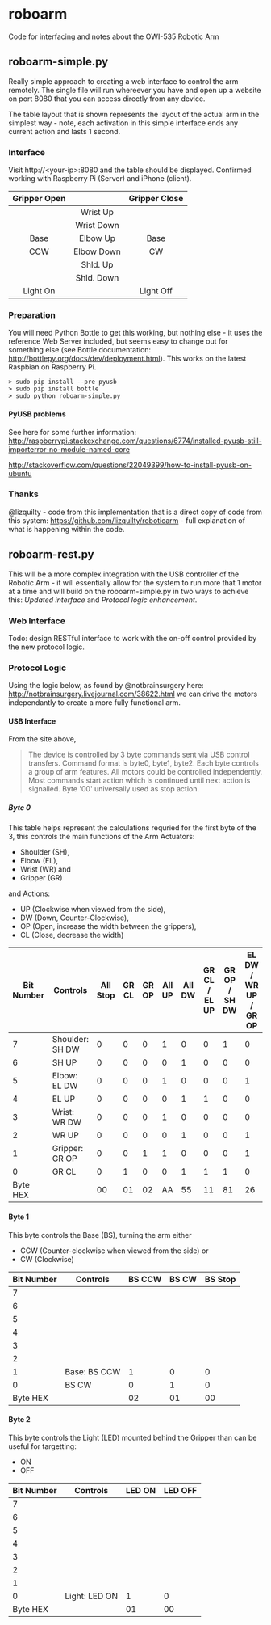 # roboarm
Code for interfacing and notes about the OWI-535 Robotic Arm

## roboarm-simple.py
Really simple approach to creating a web interface to control the arm remotely. The single file will run whereever you have and open up a website on port 8080 that you can access directly from any device. 

The table layout that is shown represents the layout of the actual arm in the simplest way - note, each activation in this simple interface ends any current action and lasts 1 second.

### Interface 
Visit http://\<your-ip\>:8080 and the table should be displayed. Confirmed working with Raspberry Pi (Server) and iPhone (client).

| Gripper Open |            | Gripper Close |
|:------------:|:----------:|:-------------:|
|              |  Wrist Up  |               |
|              | Wrist Down |               |
| Base         |  Elbow Up  |          Base |
| CCW          | Elbow Down |            CW |
|              |  Shld. Up  |               |
|              | Shld. Down |               |
|   Light On   |            |   Light Off   |

### Preparation 
You will need Python Bottle to get this working, but nothing else - it uses the reference Web Server included, but seems easy to change out for something else (see Bottle documentation: http://bottlepy.org/docs/dev/deployment.html). This works on the latest Raspbian on Raspberry Pi.

```
> sudo pip install --pre pyusb
> sudo pip install bottle
> sudo python roboarm-simple.py
```
#### PyUSB problems
See here for some further information:
http://raspberrypi.stackexchange.com/questions/6774/installed-pyusb-still-importerror-no-module-named-core

http://stackoverflow.com/questions/22049399/how-to-install-pyusb-on-ubuntu

### Thanks
@lizquilty - code from this implementation that is a direct copy of code from this system: https://github.com/lizquilty/roboticarm - full explanation of what is happening within the code.

## roboarm-rest.py
This will be a more complex integration with the USB controller of the Robotic Arm - it will essentially allow for the system to run more that 1 motor at a time and will build on the roboarm-simple.py in two ways to achieve this: *Updated interface* and *Protocol logic enhancement*.

### Web Interface
Todo: design RESTful interface to work with the on-off control provided by the new protocol logic.

### Protocol Logic
Using the logic below, as found by @notbrainsurgery here: http://notbrainsurgery.livejournal.com/38622.html we can drive the motors independantly to create a more fully functional arm.

#### USB Interface
From the site above, 
> The device is controlled by 3 byte commands sent via USB control transfers. Command format is byte0, byte1, byte2. Each byte controls a group of arm features. All motors could be controlled independently. Most commands start action which is continued until next action is signalled. Byte '00' universally used as stop action.

##### Byte 0
This table helps represent the calculations requried for the first byte of the 3, this controls the main functions of the Arm Actuators:
- Shoulder (SH), 
- Elbow (EL), 
- Wrist (WR) and 
- Gripper (GR)

and Actions: 
- UP (Clockwise when viewed from the side), 
- DW (Down, Counter-Clockwise), 
- OP (Open, increase the width between the grippers), 
- CL (Close, decrease the width)

| Bit Number | Controls        | All Stop | GR CL | GR OP | All UP | All DW | GR CL / EL UP | GR OP / SH DW | EL DW / WR UP / GR OP | Invalid |
|------------|-----------------|----------|-------|-------|--------|--------|---------------|---------------|-----------------------|---------|
| 7          | Shoulder: SH DW | 0        | 0     | 0     | 1      | 0      | 0             | 1             | 0                     | 1       |
| 6          | SH UP           | 0        | 0     | 0     | 0      | 1      | 0             | 0             | 0                     | 1       |
| 5          | Elbow: EL DW    | 0        | 0     | 0     | 1      | 0      | 0             | 0             | 1                     | 0       |
| 4          | EL UP           | 0        | 0     | 0     | 0      | 1      | 1             | 0             | 0                     | 0       |
| 3          | Wrist: WR DW    | 0        | 0     | 0     | 1      | 0      | 0             | 0             | 0                     | 0       |
| 2          | WR UP           | 0        | 0     | 0     | 0      | 1      | 0             | 0             | 1                     | 0       |
| 1          | Gripper: GR OP  | 0        | 0     | 1     | 1      | 0      | 0             | 0             | 1                     | 0       |
| 0          | GR CL           | 0        | 1     | 0     | 0      | 1      | 1             | 1             | 0                     | 0       |
| Byte HEX   |                 | 00       | 01    | 02    | AA     | 55     | 11            | 81            | 26                    |         |

#### Byte 1
This byte controls the Base (BS), turning the arm either 
- CCW (Counter-clockwise when viewed from the side) or 
- CW (Clockwise)

| Bit Number | Controls     | BS CCW | BS CW | BS Stop |
|------------|--------------|--------|-------|---------|
| 7          |              |        |       |         |
| 6          |              |        |       |         |
| 5          |              |        |       |         |
| 4          |              |        |       |         |
| 3          |              |        |       |         |
| 2          |              |        |       |         |
| 1          | Base: BS CCW | 1      | 0     | 0       |
| 0          | BS CW        | 0      | 1     | 0       |
| Byte HEX   |              | 02     | 01    | 00      |

#### Byte 2
This byte controls the Light (LED) mounted behind the Gripper than can be useful for targetting:
- ON 
- OFF

| Bit Number | Controls      | LED ON | LED OFF |
|------------|---------------|--------|---------|
| 7          |               |        |         |
| 6          |               |        |         |
| 5          |               |        |         |
| 4          |               |        |         |
| 3          |               |        |         |
| 2          |               |        |         |
| 1          |               |        |         |
| 0          | Light: LED ON | 1      | 0       |
| Byte HEX   |               | 01     | 00      |




